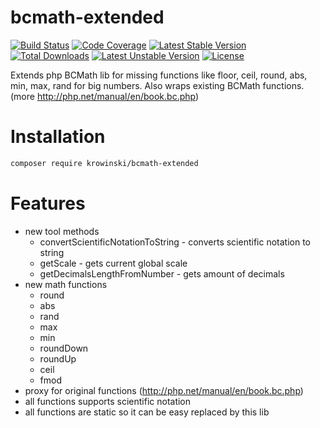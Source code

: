 # bcmath-extended
[![Build Status](https://travis-ci.org/krowinski/bcmath-extended.svg?branch=master)](https://travis-ci.org/krowinski/bcmath-extended)
[![Code Coverage](https://scrutinizer-ci.com/g/krowinski/bcmath-extended/badges/coverage.png?b=master)](https://scrutinizer-ci.com/g/krowinski/bcmath-extended/?branch=master)
[![Latest Stable Version](https://poser.pugx.org/krowinski/bcmath-extended/v/stable)](https://packagist.org/packages/krowinski/bcmath-extended) 
[![Total Downloads](https://poser.pugx.org/krowinski/bcmath-extended/downloads)](https://packagist.org/packages/krowinski/bcmath-extended) 
[![Latest Unstable Version](https://poser.pugx.org/krowinski/bcmath-extended/v/unstable)](https://packagist.org/packages/krowinski/bcmath-extended) 
[![License](https://poser.pugx.org/krowinski/bcmath-extended/license)](https://packagist.org/packages/krowinski/bcmath-extended)

Extends php BCMath lib for missing functions like floor, ceil, round, abs, min, max, rand for big numbers.
Also wraps existing BCMath functions. (more http://php.net/manual/en/book.bc.php)

Installation
===

```sh
composer require krowinski/bcmath-extended
```

Features
===

- new tool methods
    - convertScientificNotationToString - converts scientific notation to string
    - getScale - gets current global scale 
    - getDecimalsLengthFromNumber - gets amount of decimals 
- new math functions 
    - round
    - abs 
    - rand
    - max
    - min
    - roundDown
    - roundUp
    - ceil
    - fmod
- proxy for original functions (http://php.net/manual/en/book.bc.php)
- all functions supports scientific notation
- all functions are static so it can be easy replaced by this lib
